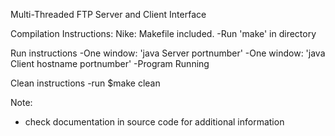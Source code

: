 Multi-Threaded FTP Server and Client Interface


Compilation Instructions: 
Nike: Makefile included. 
-Run 'make' in directory

Run instructions
-One window: 'java Server portnumber'
-One window: 'java Client hostname portnumber'
-Program Running

Clean instructions
-run $make clean

Note:
- check documentation in source code for additional information

